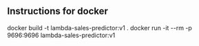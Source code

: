 ## Instructions for docker

docker build -t lambda-sales-predictor:v1 .
docker run -it --rm -p 9696:9696 lambda-sales-predictor:v1
